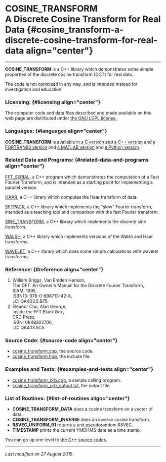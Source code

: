 COSINE\_TRANSFORM\
A Discrete Cosine Transform for Real Data {#cosine_transform-a-discrete-cosine-transform-for-real-data align="center"}
=========================================

------------------------------------------------------------------------

**COSINE\_TRANSFORM** is a C++ library which demonstrates some simple
properties of the discrete cosine transform (DCT) for real data.

The code is not optimized in any way, and is intended instead for
investigation and education.

### Licensing: {#licensing align="center"}

The computer code and data files described and made available on this
web page are distributed under [the GNU LGPL
license.](../../txt/gnu_lgpl.txt)

### Languages: {#languages align="center"}

**COSINE\_TRANSFORM** is available in [a C
version](../../c_src/cosine_transform/cosine_transform.md) and [a C++
version](../../master/cosine_transform/cosine_transform.md) and [a
FORTRAN90 version](../../f_src/cosine_transform/cosine_transform.md)
and [a MATLAB
version](../../m_src/cosine_transform/cosine_transform.md) and [a
Python version](../../py_src/cosine_transform/cosine_transform.md).

### Related Data and Programs: {#related-data-and-programs align="center"}

[FFT\_SERIAL](../../master/fft_serial/fft_serial.md), a C++ program
which demonstrates the computation of a Fast Fourier Transform, and is
intended as a starting point for implementing a parallel version.

[HAAR](../../master/haar/haar.md), a C++ library which computes the
Haar transform of data.

[SFTPACK](../../master/sftpack/sftpack.md), a C++ library which
implements the "slow" Fourier transform, intended as a teaching tool and
comparison with the fast Fourier transform.

[SINE\_TRANSFORM](../../master/sine_transform/sine_transform.md), a
C++ library which implements the discrete sine transform.

[WALSH](../../master/walsh/walsh.md), a C++ library which implements
versions of the Walsh and Haar transforms.

[WAVELET](../../master/wavelet/wavelet.md), a C++ library which does
some simple calculations with wavelet transforms;

### Reference: {#reference align="center"}

1.  William Briggs, Van Emden Henson,\
    The DFT: An Owner's Manual for the Discrete Fourier Transform,\
    SIAM, 1995,\
    ISBN13: 978-0-898713-42-8,\
    LC: QA403.5.B75.
2.  Eleanor Chu, Alan George,\
    Inside the FFT Black Box,\
    CRC Press,\
    ISBN: 0849302706,\
    LC: QA403.5C5.

### Source Code: {#source-code align="center"}

-   [cosine\_transform.cpp](cosine_transform.cpp), the source code.
-   [cosine\_transform.hpp](cosine_transform.hpp), the include file.

### Examples and Tests: {#examples-and-tests align="center"}

-   [cosine\_transform\_prb.cpp](cosine_transform_prb.cpp), a sample
    calling program.
-   [cosine\_transform\_prb\_output.txt](cosine_transform_prb_output.txt),
    the output file.

### List of Routines: {#list-of-routines align="center"}

-   **COSINE\_TRANSFORM\_DATA** does a cosine transform on a vector of
    data.
-   **COSINE\_TRANSFORM\_INVERSE** does an inverse cosine transform.
-   **R8VEC\_UNIFORM\_01** returns a unit pseudorandom R8VEC.
-   **TIMESTAMP** prints the current YMDHMS date as a time stamp.

You can go up one level to [the C++ source codes](../cpp_src.md).

------------------------------------------------------------------------

*Last modified on 27 August 2015.*
